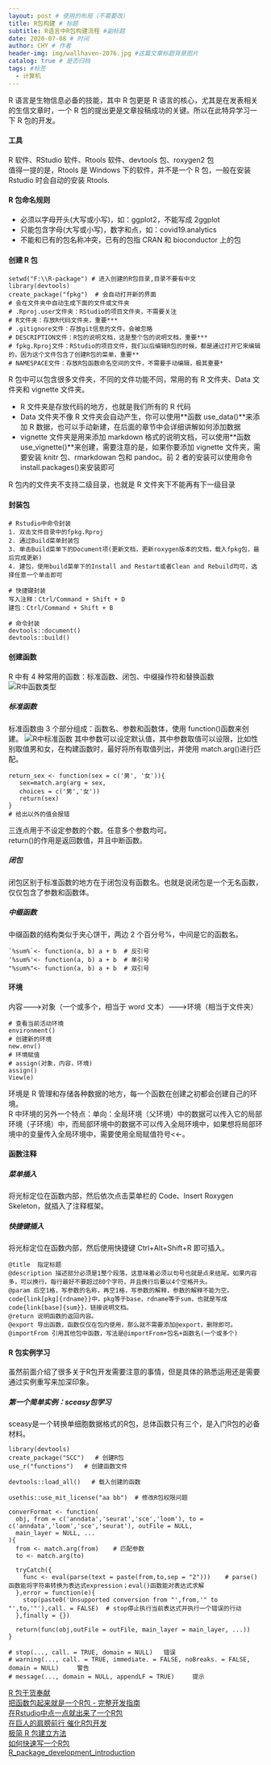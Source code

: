 ```yaml
---
layout: post # 使用的布局（不需要改）
title: R包构建 # 标题
subtitle: R语言中R包构建流程 #副标题
date: 2020-07-08 # 时间
author: CHY # 作者
header-img: img/wallhaven-2076.jpg #这篇文章标题背景图片
catalog: true # 是否归档
tags: #标签
  - 计算机
---
```


R 语言是生物信息必备的技能，其中 R 包更是 R 语言的核心，尤其是在发表相关的生信文章时，一个 R 包的提出更是文章投稿成功的关键。所以在此特异学习一下 R 包的开发。

#### 工具

R 软件、RStudio 软件、Rtools 软件、devtools 包、roxygen2 包<br>
值得一提的是，Rtools 是 Windows 下的软件，并不是一个 R 包，一般在安装 Rstudio 时会自动的安装 Rtools.

#### R 包命名规则

- 必须以字母开头(大写或小写)，如：ggplot2，不能写成 2ggplot
- 只能包含字母(大写或小写)，数字和点，如：covid19.analytics
- 不能和已有的包名称冲突，已有的包指 CRAN 和 bioconductor 上的包

#### 创建 R 包

```
setwd("F:\\R-package") # 进入创建的R包目录,目录不要有中文
library(devtools)
create_package("fpkg")  # 会自动打开新的界面
# 会在文件夹中自动生成下面的文件或文件夹
# .Rproj.user文件夹：RStudio的项目文件夹，不需要关注
# R文件夹：存放R代码文件夹，重要***
# .gitignore文件：存放git信息的文件，会被忽略
# DESCRIPTION文件：R包的说明文档，这是整个包的说明文档，重要***
# fpkg.Rproj文件：RStudio的项目文件，我们以后编辑R包的时候，都是通过打开它来编辑的，因为这个文件包含了创建R包的菜单，重要**
# NAMESPACE文件：存放R包函数命名空间的文件，不需要手动编辑，极其重要*
```

R 包中可以包含很多文件夹，不同的文件功能不同，常用的有 R 文件夹、Data 文件夹和 vignette 文件夹。<br>

- R 文件夹是存放代码的地方，也就是我们所有的 R 代码
- Data 文件夹不像 R 文件夹会自动产生，你可以使用**函数 use_data()**来添加 R 数据，也可以手动新建，在后面的章节中会详细讲解如何添加数据
- vignette 文件夹是用来添加 markdown 格式的说明文档，可以使用**函数 use_vignette()**来创建，需要注意的是，如果你要添加 vignette 文件夹，需要安装 knitr 包、rmarkdowan 包和 pandoc。前 2 者的安装可以使用命令 install.packages()来安装即可

R 包内的文件夹不支持二级目录，也就是 R 文件夹下不能再有下一级目录

#### 封装包

```
# Rstudio中命令封装
1. 双击文件目录中的fpkg.Rproj
2. 通过Build菜单封装包
3. 单击Build菜单下的Document项(更新文档，更新roxygen版本的文档，载入fpkg包，最后完成更新)
4. 建包，使用build菜单下的Install and Restart或者Clean and Rebuild均可，选择任意一个单击即可
```

```
# 快捷键封装
写入注释：Ctrl/Command + Shift + D
建包：Ctrl/Command + Shift + B
```

```
# 命令封装
devtools::document()
devtools::build()
```

#### 创建函数

R 中有 4 种常用的函数：标准函数、闭包、中缀操作符和替换函数
![R中函数类型](https://github.com/chenhongyubio/chenhongyubio.github.io/raw/master/img/R函数.png)

##### 标准函数

标准函数由 3 个部分组成：函数名、参数和函数体，使用 function()函数来创建。
![R中标准函数](https://github.com/chenhongyubio/chenhongyubio.github.io/raw/master/img/R标准函数.png)
其中参数可以设定默认值，其中参数取值可以设限，比如性别取值男和女，在构建函数时，最好将所有取值列出，并使用 match.arg()进行匹配。<br>

```
return_sex <- function(sex = c('男', '女')){
   sex=match.arg(arg = sex,
   choices = c('男','女'))
   return(sex)
}
# 给出以外的值会报错
```

三连点用于不设定参数的个数。任意多个参数均可。<br>
return()的作用是返回数值，并且中断函数。<br>

##### 闭包

闭包区别于标准函数的地方在于闭包没有函数名。也就是说闭包是一个无名函数，仅仅包含了参数和函数体。

##### 中缀函数

中缀函数的结构类似于夹心饼干，两边 2 个百分号%，中间是它的函数名。

```
`%sum%`<- function(a, b) a + b  # 反引号
'%sum%'<- function(a, b) a + b  # 单引号
"%sum%"<- function(a, b) a + b  # 双引号
```

#### 环境

内容--->对象（一个或多个，相当于 word 文本）--->环境（相当于文件夹）<br>

```
# 查看当前活动环境
environment()
# 创建新的环境
new.env()
# 环境赋值
# assign(对象，内容，环境)
assign()
View(e)
```

环境是 R 管理和存储各种数据的地方，每一个函数在创建之初都会创建自己的环境。<br>
R 中环境的另外一个特点：单向：全局环境（父环境）中的数据可以传入它的局部环境（子环境）中，而局部环境中的数据不可以传入全局环境中，如果想将局部环境中的变量传入全局环境中，需要使用全局赋值符号<<-。<br>

#### 函数注释

##### 菜单插入

将光标定位在函数内部，然后依次点击菜单栏的 Code、Insert Roxygen Skeleton，就插入了注释框架。<br>

##### 快捷键插入

将光标定位在函数内部，然后使用快捷键 Ctrl+Alt+Shift+R 即可插入。<br>

```
@title  指定标题
@description 描述部分必须是1整个段落，这意味着必须以句号也就是点来结尾。如果内容多，可以换行，每行最好不要超过80个字符，并且换行后要以4个空格开头。
@param 后空1格，写参数的名称，再空1格，写参数的解释，参数的解释不能为空。code{link[pkg]{rdname}}中，pkg等于base，rdname等于sum，也就是写成code{link[base]{sum}}，链接说明文档。
@return 说明函数的返回内容。
@export 导出函数，函数仅仅在包内使用，那么就不需要添加@export，删除即可。
@importFrom 引用其他包中函数，写法是@importFrom+包名+函数名(一个或多个)
```

#### R 包实例学习
虽然前面介绍了很多关于R包开发需要注意的事情，但是具体的熟悉运用还是需要通过实例重写来加深印象。<br>

##### 第一个简单实例：sceasy包学习
sceasy是一个转换单细胞数据格式的R包，总体函数只有三个，是入门R包的必备材料。
```
library(devtools)
create_package("SCC")   # 创建R包
use_r("functions")   # 创建函数文件

devtools::load_all()   # 载入创建的函数

usethis::use_mit_license("aa bb")  # 修改R包权限问题
```
```
converFormat <- function(
  obj, from = c('anndata','seurat','sce','loom'), to = c('anndata','loom','sce','seurat'), outFile = NULL,
  main_layer = NULL, ...
){
  from <- match.arg(from)    # 匹配参数
  to <- match.arg(to)

  tryCatch({
    func <- eval(parse(text = paste(from,to,sep = "2")))    # parse()函数能将字符串转换为表达式expression；eval()函数能对表达式求解
  },error = function(e){
    stop(paste0('Unsupported conversion from "',from,'" to "',to,'"'),call. = FALSE)  # stop停止执行当前表达式并执行一个错误的行动
  },finally = {})

  return(func(obj,outFile = outFile, main_layer = main_layer, ...))
}

# stop(..., call. = TRUE, domain = NULL)   错误
# warning(..., call. = TRUE, immediate. = FALSE, noBreaks. = FALSE, domain = NULL)     警告
# message(..., domain = NULL, appendLF = TRUE)     提示
```


[R 包干货奉献](https://mp.weixin.qq.com/s/r5sYCdppxVJwOLUZIKY-jQ)<br>
[把函数包起来就是一个R包 - 完整开发指南](https://mp.weixin.qq.com/s/g0IBELmjxWPb6B6y8X-GBg)<br>
[在Rstudio中点一点就出来了一个R包](https://mp.weixin.qq.com/s/p24QiX73GZ-dVvrtg0c0XQ)<br>
[在巨人的肩膀前行 催化R包开发](http://blog.fens.me/r-package-faster/)<br>
[极简 R 包建立方法](https://cosx.org/2013/11/building-r-packages-easily/)<br>
[如何快速写一个R包](https://www.bioinfo-scrounger.com/archives/546/)<br>
[R_package_development_introduction](https://github.com/XSLiuLab/Workshop/blob/master/week18/R_package_development_introduction.md)<br>